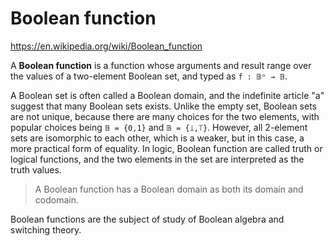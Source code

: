 # Boolean function

https://en.wikipedia.org/wiki/Boolean_function

A **Boolean function** is a function whose arguments and result range over the values of a two-element Boolean set, and typed as `f : 𝔹ⁿ → 𝔹`.

A Boolean set is often called a Boolean domain, and the indefinite article "a" suggest that many Boolean sets exists. Unlike the empty set, Boolean sets are not unique, because there are many choices for the two elements, with popular choices being `𝔹 = {0,1}` and `𝔹 = {⟘,⟙}`. However, all 2-element sets are isomorphic to each other, which is a weaker, but in this case, a more practical form of equality. In logic, Boolean function are called truth or logical functions, and the two elements in the set are interpreted as the truth values.

>A Boolean function has a Boolean domain as both its domain and codomain.

Boolean functions are the subject of study of Boolean algebra and switching theory.
